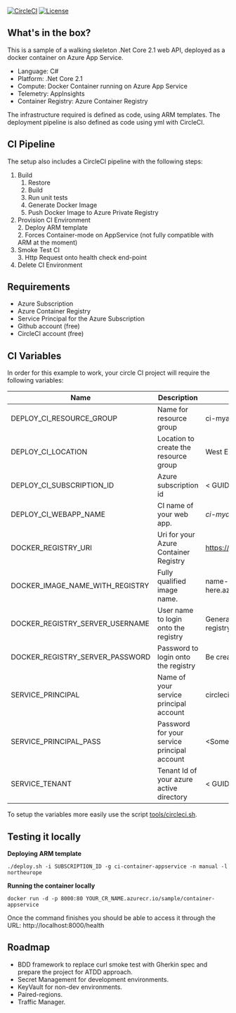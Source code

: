 [![CircleCI](https://circleci.com/gh/pjbgf/container_webapp_netcore.svg?style=shield)](https://circleci.com/gh/pjbgf/container_webapp_netcore) 
[![License](http://img.shields.io/:license-mit-blue.svg)](http://pjbgf.mit-license.org)  

## What's in the box?

This is a sample of a walking skeleton .Net Core 2.1 web API, deployed as a docker container on Azure App Service. 

- Language: C#
- Platform: .Net Core 2.1
- Compute: Docker Container running on Azure App Service
- Telemetry: AppInsights
- Container Registry: Azure Container Registry

The infrastructure required is defined as code, using ARM templates. The deployment pipeline is also defined as code using yml with CircleCI.

## CI Pipeline

The setup also includes a CircleCI pipeline with the following steps:

1. Build
    1. Restore 
    1. Build 
    1. Run unit tests
    1. Generate Docker Image
    1. Push Docker Image to Azure Private Registry
2. Provision CI Environment  
    2. Deploy ARM template  
    2. Forces Container-mode on AppService (not fully compatible with ARM at the moment)
3. Smoke Test CI  
    3. Http Request onto health check end-point
4. Delete CI Environment 

  
## Requirements  

- Azure Subscription
- Azure Container Registry
- Service Principal for the Azure Subscription
- Github account (free)
- CircleCI account (free)


## CI Variables

In order for this example to work, your circle CI project will require the following variables:

| Name        | Description | Example |  
| ----------- | ----------- | ----------- |   
| DEPLOY_CI_RESOURCE_GROUP | Name for resource group | ci-myapp-euw |
| DEPLOY_CI_LOCATION | Location to create the resource group | West Europe |
| DEPLOY_CI_SUBSCRIPTION_ID | Azure subscription id | < GUID > |	
| DEPLOY_CI_WEBAPP_NAME | CI name of your web app. | *ci-myapp-euw*.azurewebsites.net |
| DOCKER_REGISTRY_URI | Uri for your Azure Container Registry | https://name-goes-here.azurecr.io |
| DOCKER_IMAGE_NAME_WITH_REGISTRY | Fully qualified image name. | name-goes-here.azurecr.io/foldername/imagename:tag |
| DOCKER_REGISTRY_SERVER_USERNAME | User name to login onto the registry | Generally it is the same name as the registry. |
| DOCKER_REGISTRY_SERVER_PASSWORD | Password to login onto the registry | Be creative. ;) |
| SERVICE_PRINCIPAL | Name of your service principal account | circleci_deployment_account |
| SERVICE_PRINCIPAL_PASS | Password for your service principal account | <Some random, big and complex string.> |
| SERVICE_TENANT | Tenant Id of your azure active directory | < GUID > |

To setup the variables more easily use the script [tools/circleci.sh](tools/circleci.sh).


## Testing it locally  
**Deploying ARM template**
```
./deploy.sh -i SUBSCRIPTION_ID -g ci-container-appservice -n manual -l northeurope
```
**Running the container locally**
```
docker run -d -p 8000:80 YOUR_CR_NAME.azurecr.io/sample/container-appservice
```
Once the command finishes you should be able to access it through the URL: http://localhost:8000/health

## Roadmap

- BDD framework to replace curl smoke test with Gherkin spec and prepare the project for ATDD approach.
- Secret Management for development environments.
- KeyVault for non-dev environments.
- Paired-regions.
- Traffic Manager.